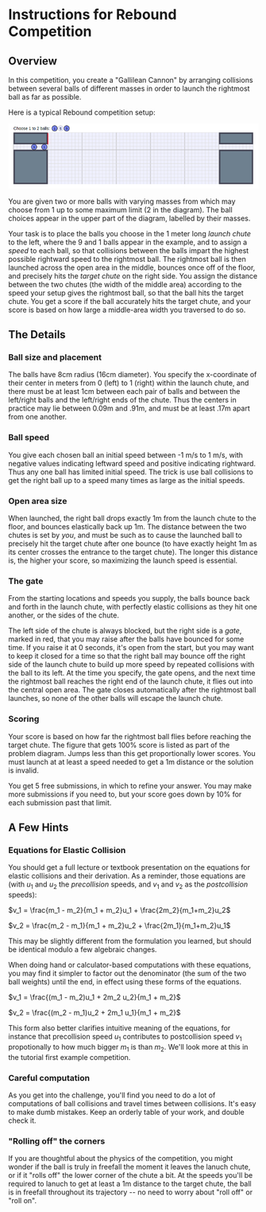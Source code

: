 <link rel="stylesheet" type="text/css" media="all" href="../../CmpDocs.css" />

# Instructions for Rebound Competition

## Overview
In this competition, you create a "Gallilean Cannon" by arranging collisions between several balls of different masses in order to launch the rightmost ball as far as possible.

Here is a typical Rebound competition setup:

![Rebound Layout](./ReboundLayout.png)

You are given two or more balls with varying masses from which may choose from 1 up to some maximum limit (2 in the diagram).  The ball choices appear in the upper part of the diagram, labelled by their masses.

Your task is to place the balls you choose in the 1 meter long *launch chute* to the left, where the 9 and 1 balls appear in the example, and to assign a *speed* to each ball, so that collisions between the balls impart the highest possible rightward speed to the rightmost ball.  The rightmost ball is then launched across the open area in the middle, bounces once off of the floor, and precisely hits the *target chute* on the right side.  You assign the distance between the two chutes (the width of the middle area) according to the speed your setup gives the rightmost ball, so that the ball hits the target chute.  You get a score if the ball accurately hits the target chute, and your score is based on how large a middle-area width you traversed to do so.

## The Details

### Ball size and placement
The balls have 8cm radius (16cm diameter).  You specify the x-coordinate of their center in meters from 0 (left) to 1 (right) within the launch chute, and there must be at least 1cm between each pair of balls and between the left/right balls and the left/right ends of the chute.  Thus the centers in practice may lie between 0.09m and .91m, and must be at least .17m apart from one another.

### Ball speed
You give each chosen ball an initial speed between -1 m/s to 1 m/s, with negative values indicating leftward speed and positive indicating rightward.  Thus any one ball has limited initial speed.  The trick is use ball collisions to get the right ball up to a speed many times as large as the initial speeds.

### Open area size
When launched, the right ball drops exactly 1m from the launch chute to the floor, and bounces elastically back up 1m.  The distance between the two chutes is set by *you*, and must be such as to cause the launched ball to precisely hit the target chute after one bounce (to have exactly height 1m as its center crosses the entrance to the target chute).  The longer this distance is, the higher your score, so maximizing the launch speed is essential.

### The gate
From the starting locations and speeds you supply, the balls bounce back and forth in the launch chute, with perfectly elastic collisions as they hit one another, or the sides of the chute. 

The left side of the chute is always blocked, but the right side is a *gate*, marked in red, that you may raise after the balls have bounced for some time.  If you raise it at 0 seconds, it's open from the start, but you may want to keep it closed for a time so that the right ball may bounce off the right side of the launch chute to build up more speed by repeated collisions with the ball to its left.  At the time you specify, the gate opens, and the next time the rightmost ball reaches the right end of the launch chute, it flies out into the central open area.  The gate closes automatically after the rightmost ball launches, so none of the other balls will escape the launch chute.

### Scoring
Your score is based on how far the rightmost ball flies before reaching the target chute.  The figure that gets 100% score is listed as part of the problem diagram.  Jumps less than this get proportionally lower scores.  You must launch at at least a speed needed to get a 1m distance or the solution is
invalid.

You get 5 free submissions, in which to refine your answer.  You may make more submissions if you need to, but your score goes down by 10% for each submission past that limit.

## A Few Hints
### Equations for Elastic Collision
You should get a full lecture or textbook presentation on the equations for elastic collisions and their derivation.  As a reminder, those equations are (with $u_1$ and $u_2$ the *precollision* speeds, and $v_1$ and $v_2$ as the *postcollision* speeds):

$v_1 = \frac{m_1 - m_2}{m_1 + m_2}u_1 + \frac{2m_2}{m_1+m_2}u_2$

$v_2 = \frac{m_2 - m_1}{m_1 + m_2}u_2 + \frac{2m_1}{m_1+m_2}u_1$

This may be slightly different from the formulation you learned, but should
be identical modulo a few algebraic changes.

When doing hand or calculator-based computations with these equations, you may find it simpler to factor out the denominator (the sum of the two ball weights) until the end, in effect using these forms of the equations.

$v_1 = \frac{(m_1 - m_2)u_1 + 2m_2 u_2}{m_1 + m_2}$

$v_2 = \frac{(m_2 - m_1)u_2 + 2m_1 u_1}{m_1 + m_2}$

This form also better clarifies intuitive meaning of the equations, for instance that precollision speed $u_1$ contributes to postcollision speed 
$v_1$ propotionally to how much bigger $m_1$ is than $m_2$.  We'll look more
at this in the tutorial first example competition.

### Careful computation
As you get into the challenge, you'll find you need to do a lot of computations of ball collisions and travel times between collisions.  It's easy to make dumb mistakes.  Keep an orderly table of your work, and double check it.

### "Rolling off" the corners
If you are thoughtful about the physics of the competition, you might wonder if
the ball is truly in freefall the moment it leaves the lanuch chute, or if it
"rolls off" the lower corner of the chute a bit.  At the speeds you'll be
required to lanuch to get at least a 1m distance to the target chute, the ball is in freefall throughout its trajectory -- no need to worry about "roll off" or "roll on".
